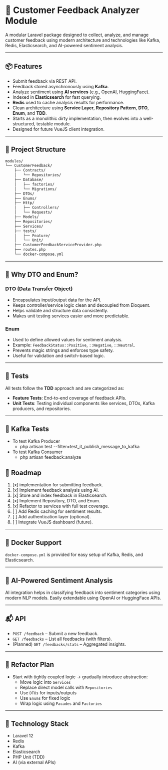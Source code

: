 # 🧠 Customer Feedback Analyzer Module

A modular Laravel package designed to collect, analyze, and manage customer feedback using modern architecture and technologies like Kafka, Redis, Elasticsearch, and AI-powered sentiment analysis.

---

## 📦 Features

- Submit feedback via REST API.
- Feedback stored asynchronously using **Kafka**.
- Analyze sentiment using **AI services** (e.g., OpenAI, HuggingFace).
- Indexed in **Elasticsearch** for fast querying.
- **Redis** used to cache analysis results for performance.
- Clean architecture using **Service Layer**, **Repository Pattern**, **DTO**, **Enum**, and **TDD**.
- Starts as a monolithic dirty implementation, then evolves into a well-structured, testable module.
- Designed for future VueJS client integration.

---

## 📁 Project Structure

```bash
modules/
└── CustomerFeedback/
    ├── Contracts/
    │   └── Repositories/
    ├── Database/
    │   ├── factories/
    │   └── Migrations/
    ├── DTOs/
    ├── Enums/
    ├── Http/
    │   ├── Controllers/
    │   └── Requests/
    ├── Models/
    ├── Repositories/
    ├── Services/
    ├── tests/
    │   ├── Feature/
    │   └── Unit/
    ├── CustomerFeedbackServiceProvider.php
    ├── routes.php
    └── docker-compose.yml
```

---

## 🧰 Why DTO and Enum?

### DTO (Data Transfer Object)

- Encapsulates input/output data for the API.
- Keeps controller/service logic clean and decoupled from Eloquent.
- Helps validate and structure data consistently.
- Makes unit testing services easier and more predictable.

### Enum

- Used to define allowed values for sentiment analysis.
- Example: `FeedbackStatus::Positive`, `::Negative`, `::Neutral`.
- Prevents magic strings and enforces type safety.
- Useful for validation and switch-based logic.

---

## 🧪 Tests

All tests follow the **TDD** approach and are categorized as:

- **Feature Tests**: End-to-end coverage of feedback APIs.
- **Unit Tests**: Testing individual components like services, DTOs, Kafka producers, and repositories.

---

## 🧪 Kafka Tests
- To test Kafka Producer 
  - php artisan test --filter=test_it_publish_message_to_kafka
- To test Kafka Consumer
  - php artisan feedback:analyze


## 🚀 Roadmap

1. [x] implementation for submitting feedback.
2. [x] Implement feedback analysis using AI.
3. [x] Store and index feedback in Elasticsearch.
4. [x] Implement Repository, DTO, and Enum.
5. [x] Refactor to services with full test coverage.
6. [ ] Add Redis caching for sentiment results.
7. [ ] Add authentication layer (optional).
8. [ ] Integrate VueJS dashboard (future).

---

## 🐳 Docker Support

`docker-compose.yml` is provided for easy setup of Kafka, Redis, and Elasticsearch.

---

## 🧠 AI-Powered Sentiment Analysis

AI integration helps in classifying feedback into sentiment categories using modern NLP models. Easily extendable using OpenAI or HuggingFace APIs.

---

## 📬 API

- `POST /feedback` – Submit a new feedback.
- `GET /feedbacks` – List all feedbacks (with filters).
- (Planned) `GET /feedbacks/stats` – Aggregated insights.

---

## 🧼 Refactor Plan

- Start with tightly coupled logic → gradually introduce abstraction:
  - Move logic into `Services`
  - Replace direct model calls with `Repositories`
  - Use `DTOs` for inputs/outputs
  - Use `Enums` for fixed logic
  - Wrap logic using `Facades` and `Factories`

---

## 🧩 Technology Stack

- Laravel 12
- Redis
- Kafka
- Elasticsearch
- PHP Unit (TDD)
- AI (via external APIs)
